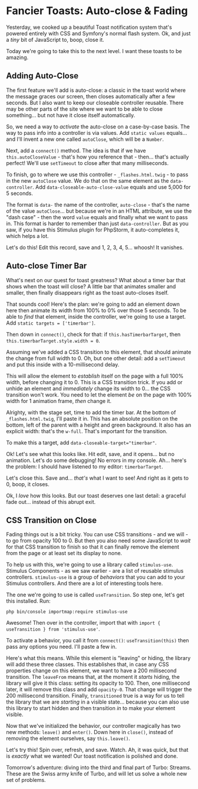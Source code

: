 # Fancier Toasts: Auto-close & Fading

Yesterday, we cooked up a beautiful Toast notification system that's powered entirely
with CSS and Symfony's normal flash system. Ok, and just a *tiny* bit of JavaScript
to, boop, close it.

Today we're going to take this to the next level. I want these toasts to be amazing.

## Adding Auto-Close

The first feature we'll add is auto-close: a classic in the toast world where the
message graces our screen, then closes automatically after a few seconds. But I also
want to keep our closeable controller reusable. There may be other parts of the
site where we want to be able to close something... but not have it close itself
automatically.

So, we need a way to *activate* the auto-close on a case-by-case basis. The way
to pass info into a controller is via values. Add `static values` equals... and I'll
invent a new one called `autoClose`, which will be a `Number`.

Next, add a `connect()` method. The idea is that if we have `this.autoCloseValue` -
that's how you reference that - then... that's actually perfect! We'll use
`setTimeout` to close after that many milliseconds.

To finish, go to where we use this controller - `_flashes.html.twig` - to pass
in the new `autoClose` value. We do that on the same element as the `data-controller`.
Add `data-closeable-auto-close-value` equals and use 5,000 for 5 seconds.

The format is `data-` the name of the controller, `auto-close` - that's the name
of the value `autoClose`... but because we're in an HTML attribute, we use the
"dash case" - then the word `value` equals and finally what we want to pass in.
This format is harder to remember than just `data-controller`. But as
you saw, if you have this Stimulus plugin for PhpStorm, it auto-completes it, which
helps a lot.

Let's do this! Edit this record, save and 1, 2, 3, 4, 5... whoosh! It vanishes.

## Auto-close Timer Bar

What's next on our quest for toast greatness? What about a timer bar that
shows when the toast will close? A little bar that animates smaller and smaller,
then finally disappears right as the toast auto-closes itself.

That sounds cool! Here's the plan: we're going to add an element down here then
animate its width from 100% to 0% over those 5 seconds. To be able to *find* that
element, inside the controller, we're going to use a target. Add
`static targets = ['timerbar']`.
 
Then down in `connect()`, check for that: if `this.hasTimerbarTarget`, then
`this.timerbarTarget.style.width = 0`.

Assuming we've added a CSS transition to this element, that should animate the
change from full width to 0. Oh, but one other detail: add a `setTimeout` and put
this inside with a 10-millisecond delay.

This will allow the element to *establish* itself on the page with a full 100% width,
before changing it to 0. This is a CSS transition trick. If you add or unhide an
element and *immediately* change its width to 0... the CSS transition won't work.
You need to let the element *be* on the page with 100% width for 1 animation frame,
*then* change it.

Alrighty, with the stage set, time to add the timer bar. At the bottom of
`_flashes.html.twig`, I'll paste it in. This has an absolute position on the bottom,
left of the parent with a height and green background. It also has an explicit
width: that's the `w-full`. That's important for the transition.

To make this a target, add `data-closeable-target="timerbar"`.

Ok! Let's see what this looks like. Hit edit, save, and it opens... but no animation.
Let's do some debugging! No errors in my console. Ah... here's the problem: I should
have listened to my editor: `timerbarTarget`.

Let's close this. Save and... *that's* what I want to see! And right as it gets to
0, boop, it closes.

Ok, I *love* how this looks. But our toast deserves one last detail: a graceful
fade out... instead of this abrupt exit.

## CSS Transition on Close

Fading things out is a bit tricky. You can use CSS transitions - and we will - to
go from opacity 100 to 0. But then you also need some JavaScript to *wait* for that
CSS transition to finish so that it can finally remove the element from the page
or at least set its display to none.

To help us with this, we're going to use a library called `stimulus-use`. Stimulus
Components - as we saw earlier - are a list of reusable stimulus controllers.
`stimulus-use` is a group of *behaviors* that you can add to your Stimulus
controllers. And there are a lot of interesting tools here.

The one we're going to use is called `useTransition`. So step one, let's get this
installed. Run:

```terminal
php bin/console importmap:require stimulus-use
```

Awesome! Then over in the controller, import that with
`import { useTransition } from 'stimulus-use'`.

To activate a behavior, you call it from `connect()`: `useTransition(this)`
then pass any options you need. I'll paste a few in.

Here's what this means. While this element is "leaving" or hiding, the library will
add these three classes. This establishes that, in case any CSS properties change
on this element, we want to have a 200 millisecond transition. The `leaveFrom` means
that, at the moment it *starts* hiding, the library will give it this class:
setting its opacity to 100. Then, one millisecond later, it will remove this
class and add `opacity-0`. That change will trigger the 200 millisecond transition.
Finally, `transitioned` true is a way for us to tell the library that we are
*starting* in a visible state... because you can also use this library to
start hidden and then transition *in* to make your element visible.

Now that we've initialized the behavior, our controller magically has two new
methods: `leave()` and `enter()`. Down here in `close()`, instead of removing
the element ourselves, say `this.leave()`.

Let's try this! Spin over, refresh, and save. Watch. Ah, it was quick, but that is
*exactly* what we wanted! Our toast notification is polished and done.

Tomorrow's adventure: diving into the third and final part of Turbo: Streams.
These are the Swiss army knife of Turbo, and will let us solve a whole new set of
problems.
